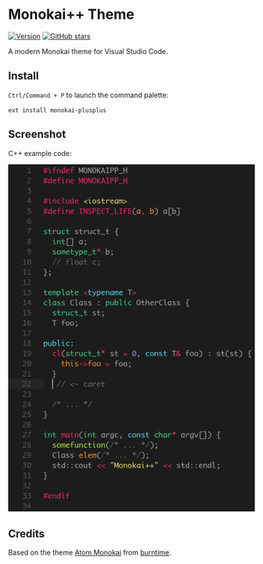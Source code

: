 # Monokai++ Theme

[![Version](https://vsmarketplacebadge.apphb.com/version/dcasella.monokai-plusplus.svg)](https://marketplace.visualstudio.com/items?itemName=dcasella.monokai-plusplus) [![GitHub stars](https://img.shields.io/github/stars/dcasella/monokai-plusplus.svg?style=social&label=Star)](https://github.com/dcasella/monokai-plusplus)

A modern Monokai theme for Visual Studio Code.

## Install

`Ctrl/Command + P` to launch the command palette:

```
ext install monokai-plusplus
```

## Screenshot

C++ example code:

![Theme Screenshot](screenshot.png)

## Credits

Based on the theme [Atom Monokai](https://github.com/burntime/atom-monokai) from [burntime](https://github.com/burntime).  
